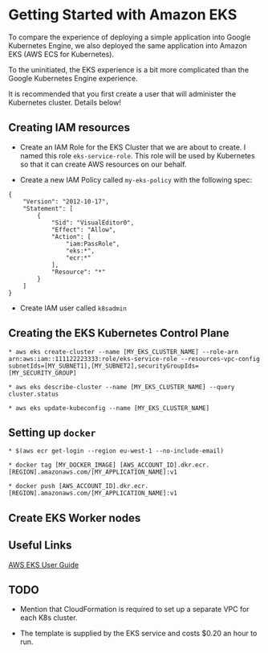 
# Getting Started with Amazon EKS

To compare the experience of deploying a simple application into Google Kubernetes Engine, we also deployed the same application into Amazon EKS (AWS ECS for Kubernetes).

To the uninitiated, the EKS experience is a bit more complicated than the Google Kubernetes Engine experience.

It is recommended that you first create a user that will administer the Kubernetes cluster.  Details below!

## Creating IAM resources

* Create an IAM Role for the EKS Cluster that we are about to create.  I named this role `eks-service-role`.  This role will be used by Kubernetes so that it can create AWS resources on our behalf.
    
* Create a new IAM Policy called `my-eks-policy` with the following spec:
```
{
    "Version": "2012-10-17",
    "Statement": [
        {
            "Sid": "VisualEditor0",
            "Effect": "Allow",
            "Action": [
                "iam:PassRole",
                "eks:*",
                "ecr:*"
            ],
            "Resource": "*"
        }
    ]
}
```

* Create IAM user called `k8sadmin`

## Creating the EKS Kubernetes Control Plane
    * aws eks create-cluster --name [MY_EKS_CLUSTER_NAME] --role-arn arn:aws:iam::111122223333:role/eks-service-role --resources-vpc-config subnetIds=[MY_SUBNET1],[MY_SUBNET2],securityGroupIds=[MY_SECURITY_GROUP]

    * aws eks describe-cluster --name [MY_EKS_CLUSTER_NAME] --query cluster.status

    * aws eks update-kubeconfig --name [MY_EKS_CLUSTER_NAME]

## Setting up `docker`
    * $(aws ecr get-login --region eu-west-1 --no-include-email)

    * docker tag [MY_DOCKER_IMAGE] [AWS_ACCOUNT_ID].dkr.ecr.[REGION].amazonaws.com/[MY_APPLICATION_NAME]:v1

    * docker push [AWS_ACCOUNT_ID].dkr.ecr.[REGION].amazonaws.com/[MY_APPLICATION_NAME]:v1

## Create EKS Worker nodes

## Useful Links

[AWS EKS User Guide](https://docs.aws.amazon.com/eks/latest/userguide/getting-started.html)

## TODO

* Mention that CloudFormation is required to set up a separate VPC for each K8s cluster.

* The template is supplied by the EKS service and costs $0.20 an hour to run.
